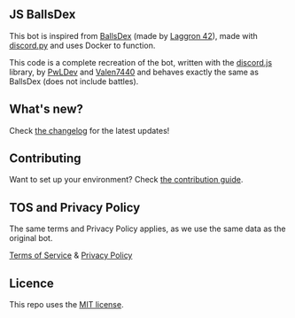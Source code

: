 ## JS BallsDex

This bot is inspired from [BallsDex](https://github.com/Ballsdex-Team/BallsDex-DiscordBot) (made by [Laggron 42](https://github.com/laggron42)), made with [discord.py](https://github.com/Rapptz/discord.py) and uses Docker to function.

This code is a complete recreation of the bot, written with the [discord.js](https://github.com/discordjs/discord.js) library, by [PwLDev](https://github.com/PwLDev) and [Valen7440](https://github.com/Valen7440) and behaves exactly the same as BallsDex (does not include battles).

## What's new?

Check [the changelog](CHANGELOG.md) for the latest updates!

## Contributing

Want to set up your environment? Check [the contribution guide](CONTRIBUTING.md).

## TOS and Privacy Policy
The same terms and Privacy Policy applies, as we use the same data as the original bot.

[Terms of Service](https://gist.github.com/laggron42/52ae099c55c6ee1320a260b0a3ecac4e) & [Privacy Policy](https://gist.github.com/laggron42/1eaa122013120cdfcc6d27f9485fe0bf)

## Licence
This repo uses the [MIT license](https://opensource.org/licenses/MIT). 